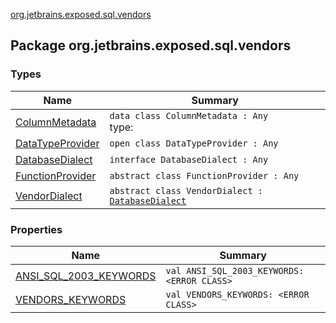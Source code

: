 [org.jetbrains.exposed.sql.vendors](.)

## Package org.jetbrains.exposed.sql.vendors

### Types

| Name | Summary |
|---|---|
| [ColumnMetadata](-column-metadata/index.md) | `data class ColumnMetadata : Any`<br>type: |
| [DataTypeProvider](-data-type-provider/index.md) | `open class DataTypeProvider : Any` |
| [DatabaseDialect](-database-dialect/index.md) | `interface DatabaseDialect : Any` |
| [FunctionProvider](-function-provider/index.md) | `abstract class FunctionProvider : Any` |
| [VendorDialect](-vendor-dialect/index.md) | `abstract class VendorDialect : `[`DatabaseDialect`](-database-dialect/index.md) |

### Properties

| Name | Summary |
|---|---|
| [ANSI_SQL_2003_KEYWORDS](-a-n-s-i_-s-q-l_2003_-k-e-y-w-o-r-d-s.md) | `val ANSI_SQL_2003_KEYWORDS: <ERROR CLASS>` |
| [VENDORS_KEYWORDS](-v-e-n-d-o-r-s_-k-e-y-w-o-r-d-s.md) | `val VENDORS_KEYWORDS: <ERROR CLASS>` |
